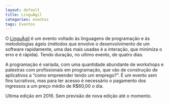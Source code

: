 ```yaml
---
layout: default
title: LinguÁgil
categories: eventos
tags: Eventos
---
```


O [LinguÁgil](http://linguagil.com.br/) é um evento voltado às linguagens de programação e às metodologias ágeis (métodos que envolve o desenvolvimento de um software rapidamente, uma das mais usadas é a interação, que minimiza o erro e é rápida). Tendo duração, no ultimo evento, de quatro dias.

A programação é variada, com uma quantidade abundante de workshops e palestras com profissionais em programação, que vão de construção de aplicativos a “como empreender tendo um emprego?”. É um evento sem fins lucrativos, mas para ter acesso é necessário o pagamento dos ingressos a um preço médio de R$60,00 o dia. 

Ultima edição em 2016. Sem previsão de nova edição até o momento. 
